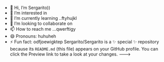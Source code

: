 - 👋 Hi, I’m Sergarito))
- 👀 I’m interested in 
- 🌱 I’m currently learning ..ftyhujkl
- 💞️ I’m looking to collaborate on 
- 📫 How to reach me ...qwerftigy
- 😄 Pronouns: huhuheh
- ⚡ Fun fact: odfjoewigktep
Sergarito/Sergarito is a ✨ special ✨ repository because its `README.md` (this file) appears on your GitHub profile.
You can click the Preview link to take a look at your changes.
--->
